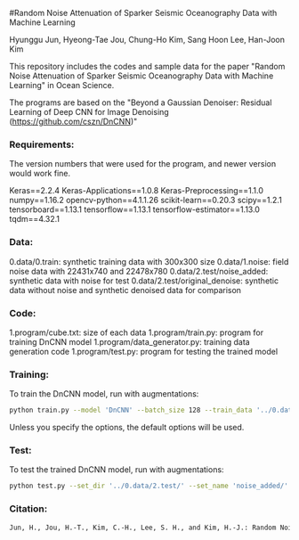 #Random Noise Attenuation of Sparker Seismic Oceanography Data with Machine Learning

Hyunggu Jun, Hyeong-Tae Jou, Chung-Ho Kim, Sang Hoon Lee, Han-Joon Kim

This repository includes the codes and sample data for the paper
"Random Noise Attenuation of Sparker Seismic Oceanography Data with Machine Learning" in Ocean Science. 
 

The programs are based on the "Beyond a Gaussian Denoiser: Residual Learning of Deep CNN for Image Denoising (https://github.com/cszn/DnCNN)"

### Requirements:
The version numbers that were used for the program, and newer version would work fine. 

Keras==2.2.4
Keras-Applications==1.0.8
Keras-Preprocessing==1.1.0
numpy==1.16.2
opencv-python==4.1.1.26
scikit-learn==0.20.3
scipy==1.2.1
tensorboard==1.13.1
tensorflow==1.13.1
tensorflow-estimator==1.13.0
tqdm==4.32.1


### Data:
0.data/0.train: synthetic training data with 300x300 size
0.data/1.noise: field noise data with 22431x740 and 22478x780
0.data/2.test/noise_added: synthetic data with noise for test
0.data/2.test/original_denoise: synthetic data without noise and synthetic denoised data for comparison

### Code:
1.program/cube.txt: size of each data
1.program/train.py: program for training DnCNN model
1.program/data_generator.py: training data generation code
1.program/test.py: program for testing the trained model

### Training: 
To train the DnCNN model, run with augmentations:

```bash
python train.py --model 'DnCNN' --batch_size 128 --train_data '../0.data/0.train/' --noise_data '../0.data/1.noise/' --epoch 20
```

Unless you specify the options, the default options will be used.

### Test:
To test the trained DnCNN model, run with augmentations:

```bash
python test.py --set_dir '../0.data/2.test/' --set_name 'noise_added/' --model_dir './models/DnCNN/' --model_name 'model_020.hdf5' --result_dir 'results'
```

### Citation:
```bash
Jun, H., Jou, H.-T., Kim, C.-H., Lee, S. H., and Kim, H.-J.: Random Noise Attenuation of Sparker Seismic Oceanography Data with Machine Learning, Ocean Sci. Discuss., https://doi.org/10.5194/os-2020-13, in review, 2020.
```